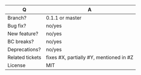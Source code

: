 | Q               | A
| --------------- | -----
| Branch?         | 0.1.1 or master <!-- see the comment below -->
| Bug fix?        | no/yes
| New feature?    | no/yes
| BC breaks?      | no/yes
| Deprecations?   | no/yes <!-- don't forget to update the UPGRADE-*.md file -->
| Related tickets | fixes #X, partially #Y, mentioned in #Z
| License         | MIT

<!--
 - Bug fixes must be submitted against the 'version' branch (the lowest possible)
 - Features and deprecations must be submitted against the master branch
 - Make sure that the correct base branch is set
-->

